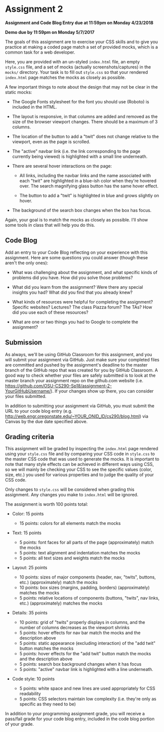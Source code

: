 # Assignment 2

**Assignment and Code Blog Entry due at 11:59pm on Monday 4/23/2018**

**Demo due by 11:59pm on Monday 5/7/2017**

The goals of this assignment are to exercise your CSS skills and to give you practice at making a coded page match a set of provided mocks, which is a common task for a web developer.

Here, you are provided with an un-styled `index.html` file, an empty `style.css` file, and a set of mocks (actually screenshots/captures) in the `mocks/` directory.  Your task is to fill out `style.css` so that your rendered `index.html` page matches the mocks as closely as possible.

A few important things to note about the design that may not be clear in the static mocks:

* The Google Fonts stylesheet for the font you should use (Roboto) is included in the HTML.

* The layout is responsive, in that columns are added and removed as the size of the browser viewport changes.  There should be a maximum of 3 columns.

* The location of the button to add a "twit" does not change relative to the viewport, even as the page is scrolled.

* The "active" navbar link (i.e. the link corresponding to the page currently being viewed) is highlighted with a small line underneath.

* There are several hover interactions on the page:

  * All links, including the navbar links and the name associated with each "twit" are highlighted in a blue-ish color when they're hovered over.  The search magnifying glass button has the same hover effect.

  * The button to add a "twit" is highlighted in blue and grows slightly on hover.

* The background of the search box changes when the box has focus.

Again, your goal is to match the mocks as closely as possible.  I'll show some tools in class that will help you do this.

## Code Blog

Add an entry to your Code Blog reflecting on your experience with this assignment.  Here are some questions you could answer (though these aren't the only ones):

* What was challenging about the assignment, and what specific kinds of problems did you have.  How did you solve those problems?

* What did you learn from the assignment?  Were there any special insights you had?  What did you find that you already knew?

* What kinds of resources were helpful for completing the assignment?  Specific websites?  Lectures?  The class Piazza forum?  The TAs?  How did you use each of these resources?

* What are one or two things you had to Google to complete the assignment?

## Submission

As always, we'll be using GitHub Classroom for this assignment, and you will submit your assignment via GitHub.  Just make sure your completed files are committed and pushed by the assignment's deadline to the master branch of the GitHub repo that was created for you by GitHub Classroom.  A good way to check whether your files are safely submitted is to look at the master branch your assignment repo on the github.com website (i.e. https://github.com/OSU-CS290-Sp18/assignment-2-YourGitHubUsername/). If your changes show up there, you can consider your files submitted.

In addition to submitting your assignment via GitHub, you must submit the URL to your code blog entry (e.g. http://web.engr.oregonstate.edu/~YOUR_ONID_ID/cs290/blog.html) via Canvas by the due date specified above.

## Grading criteria

This assignment will be graded by inspecting the `index.html` page rendered using your `style.css` file and by comparing your CSS code in `style.css` to the master CSS code that was used to generate the mocks.  It is important to note that many style effects can be achieved in different ways using CSS, so we will mainly be checking your CSS to see the specific values (color, size, etc.) you used for various properties and to judge the quality of your CSS code.

Only changes to `style.css` will be considered when grading this assignment.  Any changes you make to `index.html` will be ignored.

The assignment is worth 100 points total:

* Color: 15 points
  * 15 points: colors for all elements match the mocks

* Text: 15 points
  * 5 points: font faces for all parts of the page (approximately) match the mocks
  * 5 points: text alignment and indentation matches the mocks
  * 5 points: all text sizes and weights match the mocks

* Layout: 25 points
  * 10 points: sizes of major components (header, nav, "twits", buttons, etc.) (approximately) match the mocks
  * 10 points: box sizes (margins, padding, borders) (approximately) matches the mocks
  * 5 points: relative locations of components (buttons, "twits", nav links, etc.) (approximately) matches the mocks

* Details: 35 points
  * 10 points: grid of "twits" properly displays in columns, and the number of columns decreases as the viewport shrinks
  * 5 points: hover effects for nav bar match the mocks and the description above
  * 5 points: static appearance (excluding interaction) of the "add twit" button matches the mocks
  * 5 points: hover effects for the "add twit" button match the mocks and the description above
  * 5 points: search box background changes when it has focus
  * 5 points: "active" navbar link is highlighted with a line underneath.

* Code style: 10 points
  * 5 points: white space and new lines are used appropriately for CSS readability
  * 5 points: CSS selectors maintain low complexity (i.e. they're only as specific as they need to be)

In addition to your programming assignment grade, you will receive a pass/fail grade for your code blog entry, included in the code blog portion of your grade.
